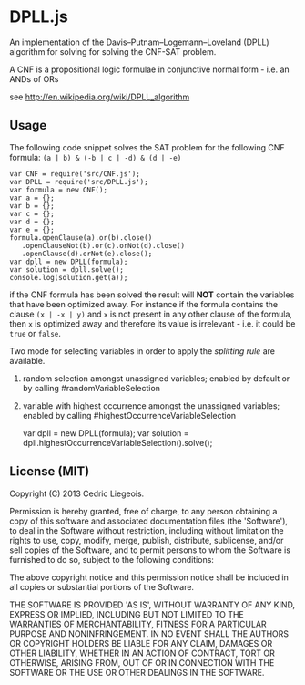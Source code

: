 # DPLL.js

An implementation of the Davis–Putnam–Logemann–Loveland (DPLL) algorithm for solving for 
solving the CNF-SAT problem.

A CNF is a propositional logic formulae in conjunctive normal form - i.e. an ANDs of ORs

see <http://en.wikipedia.org/wiki/DPLL_algorithm>

## Usage
The following code snippet solves the SAT problem for the following CNF formula: 
`(a | b) & (-b | c | -d) & (d | -e)`
    
    var CNF = require('src/CNF.js');
    var DPLL = require('src/DPLL.js');
    var formula = new CNF();
    var a = {};
    var b = {};
    var c = {};
    var d = {};
    var e = {};
    formula.openClause(a).or(b).close()
       .openClauseNot(b).or(c).orNot(d).close()
       .openClause(d).orNot(e).close();
    var dpll = new DPLL(formula);
    var solution = dpll.solve();
    console.log(solution.get(a));
    
if the CNF formula has been solved the result will <b>NOT</b> contain the variables that have
been optimized away. For instance if the formula contains the clause `(x | -x | y)` and `x` is not 
present in any other clause of the formula, then `x` is optimized away and therefore its value is 
irrelevant - i.e. it could be `true` or `false`.

Two mode for selecting variables in order to apply the *splitting rule* are available.

1. random selection amongst unassigned variables; enabled by default or by calling #randomVariableSelection

2. variable with highest occurrence amongst the unassigned variables; enabled by calling #highestOccurrenceVariableSelection

    var dpll = new DPLL(formula);
    var solution = dpll.highestOccurrenceVariableSelection().solve();

## License (MIT)

 Copyright (C) 2013 Cedric Liegeois.

 Permission is hereby granted, free of charge, to any person obtaining 
 a copy of this software and associated documentation files (the 
 'Software'), to deal in the Software without restriction, including 
 without limitation the rights to use, copy, modify, merge, publish,
 distribute, sublicense, and/or sell copies of the Software, and to
 permit persons to whom the Software is furnished to do so, subject 
 to the following conditions:

 The above copyright notice and this permission notice shall be
 included in all copies or substantial portions of the Software.

 THE SOFTWARE IS PROVIDED 'AS IS', WITHOUT WARRANTY OF ANY KIND,
 EXPRESS OR IMPLIED, INCLUDING BUT NOT LIMITED TO THE WARRANTIES OF
 MERCHANTABILITY, FITNESS FOR A PARTICULAR PURPOSE AND
 NONINFRINGEMENT. IN NO EVENT SHALL THE AUTHORS OR COPYRIGHT HOLDERS BE
 LIABLE FOR ANY CLAIM, DAMAGES OR OTHER LIABILITY, WHETHER IN AN ACTION
 OF CONTRACT, TORT OR OTHERWISE, ARISING FROM, OUT OF OR IN CONNECTION
 WITH THE SOFTWARE OR THE USE OR OTHER DEALINGS IN THE SOFTWARE.

